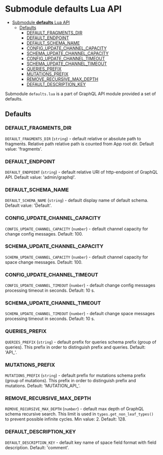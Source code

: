 # Submodule **defaults** Lua API

- [Submodule **defaults** Lua API](#submodule-defaults-lua-api)
  - [Defaults](#defaults)
    - [DEFAULT_FRAGMENTS_DIR](#default_fragments_dir)
    - [DEFAULT_ENDPOINT](#default_endpoint)
    - [DEFAULT_SCHEMA_NAME](#default_schema_name)
    - [CONFIG_UPDATE_CHANNEL_CAPACITY](#config_update_channel_capacity)
    - [SCHEMA_UPDATE_CHANNEL_CAPACITY](#schema_update_channel_capacity)
    - [CONFIG_UPDATE_CHANNEL_TIMEOUT](#config_update_channel_timeout)
    - [SCHEMA_UPDATE_CHANNEL_TIMEOUT](#schema_update_channel_timeout)
    - [QUERIES_PREFIX](#queries_prefix)
    - [MUTATIONS_PREFIX](#mutations_prefix)
    - [REMOVE_RECURSIVE_MAX_DEPTH](#remove_recursive_max_depth)
    - [DEFAULT_DESCRIPTION_KEY](#default_description_key)

Submodule `defaults.lua` is a part of GraphQL API module provided a set of defaults.
## Defaults

### DEFAULT_FRAGMENTS_DIR

`DEFAULT_FRAGMENTS_DIR` (`string`) - default relative or absolute path to fragments. Relative path relative path is counted from App root dir. Default value: 'fragments'.

### DEFAULT_ENDPOINT

`DEFAULT_ENDPOINT` (`string`) - default relative URI of http-endpoint of GraphQL API. Default value: 'admin/graphql'.

### DEFAULT_SCHEMA_NAME

`DEFAULT_SCHEMA_NAME` (`string`) - default display name of default schema. Default value: 'Default'.

### CONFIG_UPDATE_CHANNEL_CAPACITY

`CONFIG_UPDATE_CHANNEL_CAPACITY` (`number`) - default channel capacity for change config messages. Default: 100.

### SCHEMA_UPDATE_CHANNEL_CAPACITY

`SCHEMA_UPDATE_CHANNEL_CAPACITY` (`number`) - default channel capacity for space change messages. Default: 100.

### CONFIG_UPDATE_CHANNEL_TIMEOUT

`CONFIG_UPDATE_CHANNEL_TIMEOUT` (`number`) - default change config messages processing timeout in seconds. Default: 10 s.

### SCHEMA_UPDATE_CHANNEL_TIMEOUT

`SCHEMA_UPDATE_CHANNEL_TIMEOUT` (`number`) - default change space messages processing timeout in seconds. Default: 10 s.

### QUERIES_PREFIX

`QUERIES_PREFIX` (`string`) - default prefix for queries schema prefix (group of queries). This prefix in order to distinguish prefix and queries. Default: 'API_'.

### MUTATIONS_PREFIX

`MUTATIONS_PREFIX` (`string`) - default prefix for mutations schema prefix (group of mutations). This prefix in order to distinguish prefix and mutations. Default: 'MUTATION_API_'.

### REMOVE_RECURSIVE_MAX_DEPTH

`REMOVE_RECURSIVE_MAX_DEPTH` (`number`) - default max depth of GraphQL schema recursive search. This limit is used in `types.get_non_leaf_types()` to prevent possible infinite cycles. Min value: 2. Default: 128.

### DEFAULT_DESCRIPTION_KEY

`DEFAULT_DESCRIPTION_KEY` - default key name of space field format with field description. Default: 'comment'.
